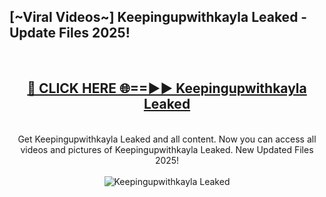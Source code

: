 <h2>[~Viral Videos~] Keepingupwithkayla Leaked - Update Files 2025!</h2>
<br>
<div align="center">
<h2><a href="https://betterlinks.top/A2PfLJ" rel="nofollow">🔴 CLICK HERE 🌐==►► Keepingupwithkayla Leaked</a></h2>
<br>
Get Keepingupwithkayla Leaked and all content. Now you can access all videos and pictures of Keepingupwithkayla Leaked. New Updated Files 2025!
<br>
<br>
<a href="https://betterlinks.top/A2PfLJ" rel="nofollow" data-target="animated-image.originalLink"><img src="https://i.ibb.co.com/WyWwxjT/player-gif2.gif" alt="Keepingupwithkayla Leaked" style="max-width: 100%; display: inline-block;" data-target="animated-image.originalImage"></a>
</div>
<br>

